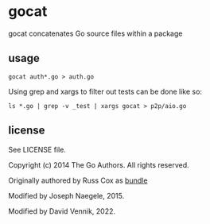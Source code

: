 # gocat

gocat concatenates Go source files within a package

## usage
```
gocat auth*.go > auth.go
```

Using grep and xargs to filter out tests can be done like so:

    ls *.go | grep -v _test | xargs gocat > p2p/aio.go

## license

See LICENSE file.

Copyright (c) 2014 The Go Authors. All rights reserved.

Originally authored by Russ Cox as [bundle](https://code.google.com/p/rsc/source/browse/cmd/bundle/main.go)

Modified by Joseph Naegele, 2015.

Modified by David Vennik, 2022.
